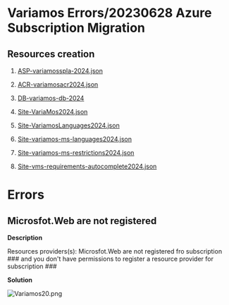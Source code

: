 # Variamos Errors/20230628 Azure Subscription Migration

## Resources creation

1. [ASP-variamosspla-2024.json](ASP-variamosspla-2024.json)

2. [ACR-variamosacr2024.json](ACR-variamosacr2024.json)

3. [DB-variamos-db-2024](DB-variamos-db-2024)

4. [Site-VariaMos2024.json](Site-VariaMos2024.json)

5. [Site-VariamosLanguages2024.json](Site-VariamosLanguages2024.json)

6. [Site-variamos-ms-languages2024.json](Site-variamos-ms-languages2024.json)

7. [Site-variamos-ms-restrictions2024.json](Site-variamos-ms-restrictions2024.json)

8. [Site-vms-requirements-autocomplete2024.json](Site-vms-requirements-autocomplete2024.json)

# Errors

## Microsfot.Web are not registered

**Description**

Resources providers(s): Microsfot.Web are not registered fro subscription ### and you don't have permissions to register a resource provider for subscription ###

**Solution**

![Variamos20.png](Variamos20.png)
